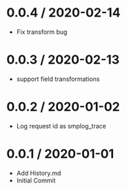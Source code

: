 
0.0.4 / 2020-02-14
==================

  * Fix transform bug

0.0.3 / 2020-02-13
==================

  * support field transformations

0.0.2 / 2020-01-02
==================

  * Log request id as smplog_trace

0.0.1 / 2020-01-01
==================

  * Add History.md
  * Initial Commit
